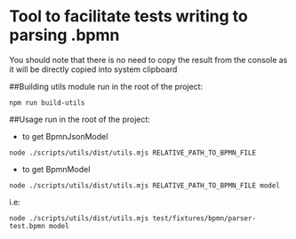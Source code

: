 # Tool to facilitate tests writing to parsing .bpmn
You should note that there is no need to copy the result from the console as it will be directly copied into system clipboard

##Building utils module
run in the root of the project:

```npm run build-utils```

##Usage
run in the root of the project:

- to get BpmnJsonModel

```node ./scripts/utils/dist/utils.mjs RELATIVE_PATH_TO_BPMN_FILE```

- to get BpmnModel

```node ./scripts/utils/dist/utils.mjs RELATIVE_PATH_TO_BPMN_FILE model```

i.e:

```node ./scripts/utils/dist/utils.mjs test/fixtures/bpmn/parser-test.bpmn model```
